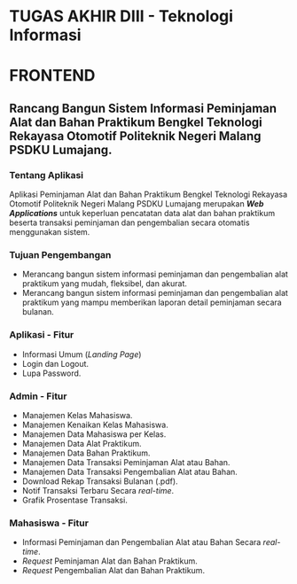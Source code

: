 # TUGAS AKHIR DIII - Teknologi Informasi
# FRONTEND 
## Rancang Bangun Sistem Informasi Peminjaman Alat dan Bahan Praktikum Bengkel Teknologi Rekayasa Otomotif Politeknik Negeri Malang PSDKU Lumajang.
### Tentang Aplikasi
Aplikasi Peminjaman Alat dan Bahan Praktikum Bengkel Teknologi Rekayasa Otomotif Politeknik Negeri Malang PSDKU Lumajang merupakan ***Web Applications*** untuk keperluan pencatatan data alat dan bahan praktikum beserta transaksi peminjaman dan pengembalian secara otomatis menggunakan sistem.  

### Tujuan Pengembangan
- Merancang bangun sistem informasi peminjaman dan pengembalian alat praktikum yang mudah, fleksibel, dan akurat.
- Merancang bangun sistem informasi peminjaman dan pengembalian alat praktikum yang mampu memberikan laporan detail peminjaman secara bulanan.


### Aplikasi - Fitur
- Informasi Umum (*Landing Page*)
- Login dan Logout.
- Lupa Password.

### Admin - Fitur
- Manajemen Kelas Mahasiswa.
- Manajemen Kenaikan Kelas Mahasiswa.
- Manajemen Data Mahasiswa per Kelas.
- Manajemen Data Alat Praktikum.
- Manajemen Data Bahan Praktikum.
- Manajemen Data Transaksi Peminjaman Alat atau Bahan.
- Manajemen Data Transaksi Pengembalian Alat atau Bahan.
- Download Rekap Transaksi Bulanan (.pdf).
- Notif Transaksi Terbaru Secara *real-time*.
- Grafik Prosentase Transaksi.

### Mahasiswa - Fitur
- Informasi Peminjaman dan Pengembalian Alat atau Bahan Secara *real-time*.
- *Request* Peminjaman Alat dan Bahan Praktikum.
- *Request* Pengembalian Alat dan Bahan Praktikum.


